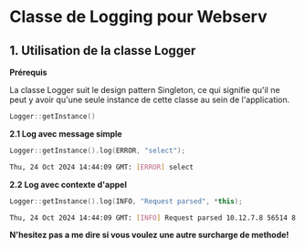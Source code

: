 # Classe de Logging pour Webserv
## 1. Utilisation de la classe Logger

**Prérequis**

La classe Logger suit le design pattern Singleton, ce qui signifie qu'il ne peut y avoir qu'une seule instance de cette classe au sein de l'application.

```c++
Logger::getInstance()
```
**2.1 Log avec message simple**
```c++
Logger::getInstance().log(ERROR, "select");
```

```bash
Thu, 24 Oct 2024 14:44:09 GMT: [ERROR] select
```

**2.2 Log avec contexte d'appel**
```c++
Logger::getInstance().log(INFO, "Request parsed", *this);
```

```bash
Thu, 24 Oct 2024 14:44:09 GMT: [INFO] Request parsed 10.12.7.8 56514 8
```

**N'hesitez pas a me dire si vous voulez une autre surcharge de methode!**